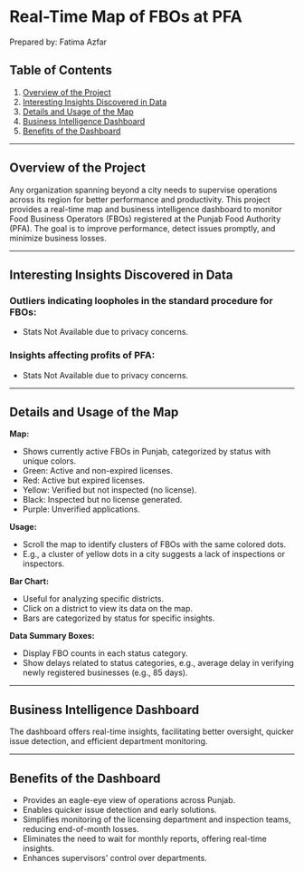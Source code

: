 # Real-Time Map of FBOs at PFA

Prepared by: Fatima Azfar

## Table of Contents
1. [Overview of the Project](#overview-of-the-project)
2. [Interesting Insights Discovered in Data](#interesting-insights-discovered-in-data)
3. [Details and Usage of the Map](#details-and-usage-of-the-map)
4. [Business Intelligence Dashboard](#business-intelligence-dashboard)
5. [Benefits of the Dashboard](#benefits-of-the-dashboard)

---

## Overview of the Project

Any organization spanning beyond a city needs to supervise operations across its region for better performance and productivity. This project provides a real-time map and business intelligence dashboard to monitor Food Business Operators (FBOs) registered at the Punjab Food Authority (PFA). The goal is to improve performance, detect issues promptly, and minimize business losses.

---

## Interesting Insights Discovered in Data

### Outliers indicating loopholes in the standard procedure for FBOs:

- Stats Not Available due to privacy concerns.

### Insights affecting profits of PFA:

- Stats Not Available due to privacy concerns.

---

## Details and Usage of the Map

**Map:**

- Shows currently active FBOs in Punjab, categorized by status with unique colors.
- Green: Active and non-expired licenses.
- Red: Active but expired licenses.
- Yellow: Verified but not inspected (no license).
- Black: Inspected but no license generated.
- Purple: Unverified applications.

**Usage:**

- Scroll the map to identify clusters of FBOs with the same colored dots.
- E.g., a cluster of yellow dots in a city suggests a lack of inspections or inspectors.

**Bar Chart:**

- Useful for analyzing specific districts.
- Click on a district to view its data on the map.
- Bars are categorized by status for specific insights.

**Data Summary Boxes:**

- Display FBO counts in each status category.
- Show delays related to status categories, e.g., average delay in verifying newly registered businesses (e.g., 85 days).

---

## Business Intelligence Dashboard

The dashboard offers real-time insights, facilitating better oversight, quicker issue detection, and efficient department monitoring.

---

## Benefits of the Dashboard

- Provides an eagle-eye view of operations across Punjab.
- Enables quicker issue detection and early solutions.
- Simplifies monitoring of the licensing department and inspection teams, reducing end-of-month losses.
- Eliminates the need to wait for monthly reports, offering real-time insights.
- Enhances supervisors' control over departments.
